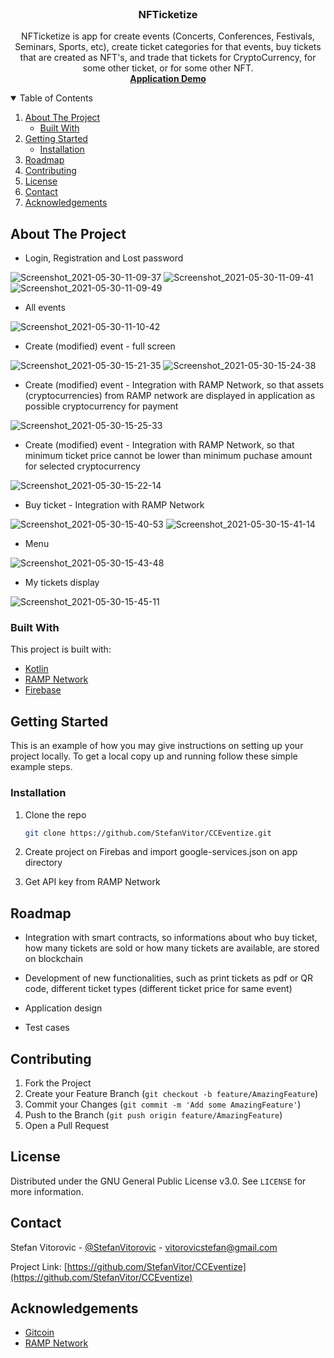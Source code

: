 
<!-- PROJECT LOGO -->
<br />
<p align="center">

  <h3 align="center">NFTicketize</h3>

  <p align="center">
    NFTicketize is app for create events (Concerts,  Conferences, Festivals, Seminars, Sports, etc), create ticket categories for that events, buy tickets that are created as NFT's, and trade that tickets for CryptoCurrency, for some other ticket, or for some other NFT.
    <br />
  <a href="https://www.youtube.com/watch?v=eGvdrB52n2o"><strong>Application Demo</strong></a>
    <br />
  </p>
</p>



<!-- TABLE OF CONTENTS -->
<details open="open">
  <summary>Table of Contents</summary>
  <ol>
    <li>
      <a href="#about-the-project">About The Project</a>
      <ul>
        <li><a href="#built-with">Built With</a></li>
      </ul>
    </li>
    <li>
      <a href="#getting-started">Getting Started</a>
      <ul>
        <li><a href="#installation">Installation</a></li>
      </ul>
    </li>
    <li><a href="#roadmap">Roadmap</a></li>
    <li><a href="#contributing">Contributing</a></li>
    <li><a href="#license">License</a></li>
    <li><a href="#contact">Contact</a></li>
    <li><a href="#acknowledgements">Acknowledgements</a></li>
  </ol>
</details>



<!-- ABOUT THE PROJECT -->
## About The Project

* Login, Registration and Lost password

![Screenshot_2021-05-30-11-09-37](https://user-images.githubusercontent.com/25621259/120105410-09775e00-c159-11eb-8308-4766890a87e7.png)
![Screenshot_2021-05-30-11-09-41](https://user-images.githubusercontent.com/25621259/120105411-0a0ff480-c159-11eb-9c94-a8371012af36.png)
![Screenshot_2021-05-30-11-09-49](https://user-images.githubusercontent.com/25621259/120105412-0a0ff480-c159-11eb-8af8-f0dd708bc4b4.png)


* All events

![Screenshot_2021-05-30-11-10-42](https://user-images.githubusercontent.com/25621259/120105445-33c91b80-c159-11eb-949f-7f78ee7e8b65.png)


* Create (modified) event - full screen

![Screenshot_2021-05-30-15-21-35](https://user-images.githubusercontent.com/25621259/120106029-b652da80-c15b-11eb-8bf8-ad3db8b7f629.png)
![Screenshot_2021-05-30-15-24-38](https://user-images.githubusercontent.com/25621259/120106030-b6eb7100-c15b-11eb-9c9c-c750362c45e5.png)


* Create (modified) event - Integration with RAMP Network, so that assets (cryptocurrencies) from RAMP network are displayed in application as possible cryptocurrency for payment

![Screenshot_2021-05-30-15-25-33](https://user-images.githubusercontent.com/25621259/120106256-a1c31200-c15c-11eb-8461-46ec6ee6e554.png)


* Create (modified) event - Integration with RAMP Network, so that minimum ticket price cannot be lower than minimum puchase amount for selected cryptocurrency

![Screenshot_2021-05-30-15-22-14](https://user-images.githubusercontent.com/25621259/120106326-e0f16300-c15c-11eb-95b3-891933ad0e18.png)


* Buy ticket - Integration with RAMP Network

![Screenshot_2021-05-30-15-40-53](https://user-images.githubusercontent.com/25621259/120106666-498d0f80-c15e-11eb-9542-6827cbc158ee.png)
![Screenshot_2021-05-30-15-41-14](https://user-images.githubusercontent.com/25621259/120106668-4a25a600-c15e-11eb-8c43-44078f4b7db2.png)


* Menu

![Screenshot_2021-05-30-15-43-48](https://user-images.githubusercontent.com/25621259/120106729-8527d980-c15e-11eb-8555-c7d2d29b5c9a.png)


* My tickets display

![Screenshot_2021-05-30-15-45-11](https://user-images.githubusercontent.com/25621259/120106742-8eb14180-c15e-11eb-85ab-099a57f9e5dd.png)

### Built With

This project is built with:
* [Kotlin](https://kotlinlang.org/)
* [RAMP Network](https://ramp.network/)
* [Firebase](https://firebase.google.com/)

<!-- GETTING STARTED -->
## Getting Started

This is an example of how you may give instructions on setting up your project locally.
To get a local copy up and running follow these simple example steps.

### Installation

1. Clone the repo
   ```sh
   git clone https://github.com/StefanVitor/CCEventize.git
   ```
2. Create project on Firebas and import google-services.json on app directory

3. Get API key from RAMP Network



<!-- ROADMAP -->
## Roadmap

* Integration with smart contracts, so informations about who buy ticket, how many tickets are sold or how many tickets are available, are stored on blockchain

* Development of new functionalities, such as print tickets as pdf or QR code, different ticket types (different ticket price for same event)

* Application design

* Test cases




<!-- CONTRIBUTING -->
## Contributing

1. Fork the Project
2. Create your Feature Branch (`git checkout -b feature/AmazingFeature`)
3. Commit your Changes (`git commit -m 'Add some AmazingFeature'`)
4. Push to the Branch (`git push origin feature/AmazingFeature`)
5. Open a Pull Request



<!-- LICENSE -->
## License

Distributed under the GNU General Public License v3.0. See `LICENSE` for more information.



<!-- CONTACT -->
## Contact

Stefan Vitorovic - [@StefanVitorovic](https://twitter.com/StefanVitorovic) - vitorovicstefan@gmail.com

Project Link: [https://github.com/StefanVitor/CCEventize](https://github.com/StefanVitor/CCEventize)



<!-- ACKNOWLEDGEMENTS -->
## Acknowledgements
* [Gitcoin](https://gitcoin.co/)
* [RAMP Network](https://ramp.network/)


